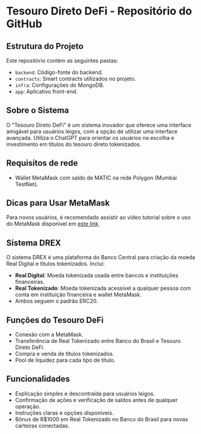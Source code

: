 # Tesouro Direto DeFi - Repositório do GitHub

## Estrutura do Projeto
Este repositório contém as seguintes pastas:

- `backend`: Código-fonte do backend.
- `contracts`: Smart contracts utilizados no projeto.
- `infra`: Configurações do MongoDB.
- `app`: Aplicativo front-end.

## Sobre o Sistema
O "Tesouro Direto DeFi" é um sistema inovador que oferece uma interface amigável para usuários leigos, com a opção de utilizar uma interface avançada. Utiliza o ChatGPT para orientar os usuários na escolha e investimento em títulos do tesouro direto tokenizados.

## Requisitos de rede
- Wallet MetaMask com saldo de MATIC na rede Polygon (Mumbai TestNet).

## Dicas para Usar MetaMask
Para novos usuários, é recomendado assistir ao vídeo tutorial sobre o uso do MetaMask disponível em [este link](https://www.youtube.com/watch?v=y2ffxrkcaQ4).

## Sistema DREX
O sistema DREX é uma plataforma do Banco Central para criação da moeda Real Digital e títulos tokenizados. Inclui:

- **Real Digital**: Moeda tokenizada usada entre bancos e instituições financeiras.
- **Real Tokenizado**: Moeda tokenizada acessível a qualquer pessoa com conta em instituição financeira e wallet MetaMask.
- Ambos seguem o padrão ERC20.

## Funções do Tesouro DeFi
- Conexão com a MetaMask.
- Transferência de Real Tokenizado entre Banco do Brasil e Tesouro Direto DeFi.
- Compra e venda de títulos tokenizados.
- Pool de liquidez para cada tipo de título.

## Funcionalidades
- Explicação simples e descontraída para usuários leigos.
- Confirmação de ações e verificação de saldos antes de qualquer operação.
- Instruções claras e opções disponíveis.
- Bônus de R$1000 em Real Tokenizado no Banco do Brasil para novas carteiras conectadas.


